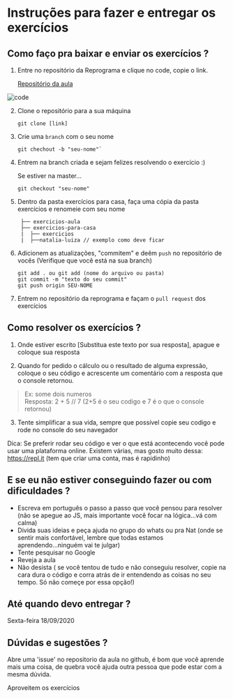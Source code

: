 # Instruções para fazer e entregar os exercícios 

## Como faço pra baixar e enviar os exercícios ?

1. Entre no repositório da Reprograma e clique no code, copie o link.

   [Repositório da aula](https://github.com/reprograma/On8-logica-js)

![code](https://camo.githubusercontent.com/d865286ea61cae8cead3896a71cbcd60cdae81d2/68747470733a2f2f692e6962622e636f2f314a324d4632322f6769742d666f726b2e706e67)

2. Clone o repositório para a sua máquina

   ```
   git clone [link]
   ```

3. Crie uma `branch` com o seu nome

   ```
   git chechout -b "seu-nome"`
   ```


4. Entrem na branch criada e sejam felizes resolvendo o exercício :)

   Se estiver na master...

   ```
   git checkout "seu-nome"
   ```

5. Dentro da pasta exercícios para casa, faça uma cópia da pasta exercícios e renomeie com seu nome
   ```
    ├── exercicios-aula
    ├── exercicios-para-casa
    |  ├── exercicios
    |  ├──natalia-luiza // exemplo como deve ficar
   ```

5. Adicionem as atualizações, "commitem" e deêm `push` no repositório de vocês
   (Verifique que você está na sua branch)

   ```
   git add . ou git add (nome do arquivo ou pasta)
   git commit -m "texto do seu commit"
   git push origin SEU-NOME
   ```

6. Entrem no repositório da reprograma e façam o `pull request` dos exercícios



## Como resolver os exercícios ?

1. Onde estiver escrito [Substitua este texto por sua resposta], apague e coloque sua resposta

2. Quando for pedido o cálculo ou o resultado de alguma expressão, coloque o seu código e acrescente um comentário com a resposta que o console retornou.

> Ex: some dois numeros  
> Resposta: 2 + 5 // 7  (2+5 é o seu codigo e 7 é o que o console retornou)

3. Tente simplificar a sua vida, sempre que possível copie seu codigo e rode no console do seu navegador 

Dica: Se preferir rodar seu código e ver o que está acontecendo você pode usar uma plataforma online. Existem várias, mas gosto muito dessa: https://repl.it (tem que criar uma conta, mas é rapidinho)


## E se eu não estiver conseguindo fazer ou com dificuldades ?

- Escreva em português o passo a passo que você pensou para resolver (não se apegue ao JS, mais importante você focar na lógica...vá com calma)
- Divida suas ideias e peça ajuda no grupo do whats ou pra Nat (onde se sentir mais confortável, lembre que todas estamos aprendendo...ninguém vai te julgar)
- Tente pesquisar no Google
- Reveja a aula
- Não desista ( se você tentou de tudo e não conseguiu resolver, copie na cara dura o código e corra atrás de ir entendendo as coisas no seu tempo. Só não começe por essa opção!)


## Até quando devo entregar ?

Sexta-feira 18/09/2020

## Dúvidas e sugestões ?

Abre uma 'issue' no repositorio da aula no github, é bom que você aprende mais uma coisa,  de quebra você ajuda outra pessoa que pode estar com a mesma dúvida. 

Aproveitem os exercícios

